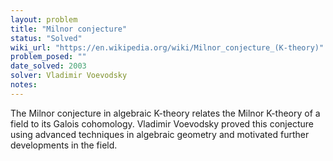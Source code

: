 ```yaml
---
layout: problem
title: "Milnor conjecture"
status: "Solved"
wiki_url: "https://en.wikipedia.org/wiki/Milnor_conjecture_(K-theory)"
problem_posed: ""
date_solved: 2003
solver: Vladimir Voevodsky
notes:
---
```

The Milnor conjecture in algebraic K-theory relates the Milnor K-theory of a field to its Galois cohomology. Vladimir Voevodsky proved this conjecture using advanced techniques in algebraic geometry and motivated further developments in the field.
